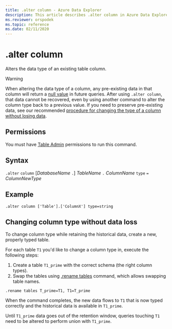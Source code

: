 ```yaml
---
title: .alter column - Azure Data Explorer
description: This article describes .alter column in Azure Data Explorer.
ms.reviewer: orspodek
ms.topic: reference
ms.date: 02/11/2020
---
```

# .alter column

Alters the data type of an existing table column.

> [!WARNING]
> When altering the data type of a column, any pre-existing data in that column will return a [null value](../query/scalar-data-types/null-values.md) in future queries.
> After using `.alter column`, that data cannot be recovered, even by using another command to alter the column type back to a previous value.
> If you need to preserve pre-existing data, see our recommended [procedure for changing the type of a column without losing data](#changing-column-type-without-data-loss).

## Permissions

You must have [Table Admin](access-control/role-based-access-control.md) permissions to run this command.

## Syntax

`.alter` `column` [*DatabaseName* `.`] *TableName* `.` *ColumnName* `type` `=` *ColumnNewType*
 
## Example

```kusto
.alter column ['Table'].['ColumnX'] type=string
```

## Changing column type without data loss

To change column type while retaining the historical data, create a new, properly typed table.

For each table `T1` you'd like to change a column type in, execute the following steps:

1. Create a table `T1_prime` with the correct schema (the right column types).
1. Swap the tables using [.rename tables](rename-table-command.md) command, which allows swapping table names.

```kusto
.rename tables T_prime=T1, T1=T_prime
```

When the command completes, the new data flows to `T1` that is now typed correctly and the historical data is available in `T1_prime`.

Until `T1_prime` data goes out of the retention window, queries touching `T1` need to be altered to perform union with `T1_prime`.
